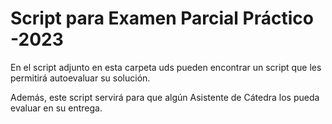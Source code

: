 # Script para Examen Parcial Práctico -2023

En el script adjunto en esta carpeta uds pueden encontrar un script que les permitirá autoevaluar su solución.

Además, este script servirá para que algún Asistente de Cátedra los pueda evaluar en su entrega.
